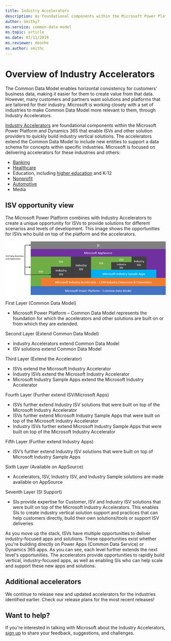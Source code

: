 ```yaml
---
title: Industry Accelerators
description: As foundational components within the Microsoft Power Platform and Dynamics 365, the Industry Accelerators enable ISVs and other solution providers to quickly build industry vertical solutions.
author: Smithy7
ms.service: common-data-model
ms.topic: article
ms.date: 07/11/2019
ms.reviewer: deonhe
ms.author: smithc
---
```


# Overview of Industry Accelerators

The Common Data Model enables horizontal consistency for customers' business data, making it easier for them to create value from that data. However, many customers and partners want solutions and platforms that are tailored for their industry. Microsoft is working closely with a set of industries to make Common Data Model more relevant to them, through Industry Accelerators.

[Industry Accelerators](https://community.dynamics.com/365/b/dynamics365isvsuccess/archive/2018/08/01/dynamics-365-brings-industry-focus-through-the-microsoft-power-platform-and-solution-accelerators) are foundational components within the Microsoft Power Platform and Dynamics 365 that enable ISVs and other solution providers to quickly build industry vertical solutions. The accelerators extend the Common Data Model to include new entities to support a data schema for concepts within specific industries. Microsoft is focused on delivering accelerators for these industries and others:
-	[Banking](banking-accelerator.md)
- [Healthcare](health-accelerator.md)
-	Education, including [higher education](hied-accelerator.md) and K-12
-	[Nonprofit](nfp-accelerator.md)
-	[Automotive](automotive-accelerator.md)
-	Media

## ISV opportunity view
The Microsoft Power Platform combines with Industry Accelerators to create a unique opportunity for ISVs to provide solutions for different scenarios and levels of development. This image shows the opportunities for ISVs who build on top of the platform and the accelerators. 

![ISV Opportunity View](media/isv-layered-opportunity.png)

First Layer (Common Data Model) 
- Microsoft Power Platform – Common Data Model represents the foundation for which the accelerators and other solutions are built on or from whiich they are extended.

Second Layer (Extend Common Data Model)
- Industry Accelerators extend Common Data Model
- ISV solutions extend Common Data Model

Third Layer (Extend the Accelerator)
- ISVs extend the Microsoft Industry Accelerator 
- Industry ISVs extend the Microsoft Industry Accelerator
- Microsoft Industry Sample Apps extend the Microsoft Industry Accelerator

Fourth Layer (Further extend ISV/Microsoft Apps)
- ISVs further extend Industry ISV solutions that were built on top of the Microsoft Industry Accelerator
- ISVs further extend Microsoft Industry Sample Apps that were built on top of the Microsoft Industry Accelerator
- Industry ISVs further extend Microsoft Industry Sample Apps that were built on top of the Microsoft Industry Accelerator

Fifth Layer (Further extend Industry Apps)
- ISV’s further extend Industry ISV solutions that were built on top of Microsoft Industry Sample Apps

Sixth Layer (Available on AppSource)
- Accelerators, ISV, Industry ISV, and Industry Sample solutions are made available on AppSource

Seventh Layer (SI Support)
- SIs provide expertise for Customer, ISV and  Industry ISV solutions that were built on top of the Microsoft Industry Accelerators. This enables SIs to create industry vertical solution support and practices that can help customers directly, build their own solutions/tools or support ISV deliveries

As you move up the stack, ISVs have multiple opportunities to deliver industry-focused apps and solutions. These opportunities exist whether you're building directly on Power Apps (Common Data Service) or Dynamics 365 apps. As you can see, each level further extends the next level's opportunities. The accelerators provide opportunities to rapidly build vertical, industry-focused apps, as well as enabling SIs who can help scale and support these new apps and solutions.

## Additional accelerators
We continue to release new and updated accelerators for the industries identified earlier. Check our release plans for the most recent releases!

## Want to help?
If you're interested in talking with Microsoft about the Industry Accelerators, [sign up](https://experienceisv.microsoftcrmportals.com/engage/) to share your feedback, suggestions, and challenges.
